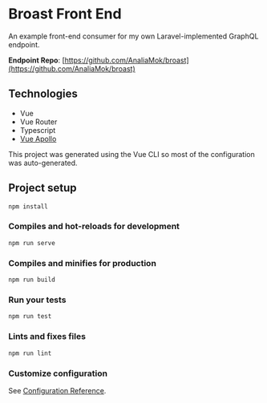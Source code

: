 # Broast Front End

An example front-end consumer for my own Laravel-implemented GraphQL endpoint.

**Endpoint Repo**: [https://github.com/AnaliaMok/broast](https://github.com/AnaliaMok/broast)

## Technologies

- Vue
- Vue Router
- Typescript
- [Vue Apollo](https://vue-apollo.netlify.com/)

This project was generated using the Vue CLI so most of the configuration was auto-generated.

## Project setup

```
npm install
```

### Compiles and hot-reloads for development

```
npm run serve
```

### Compiles and minifies for production

```
npm run build
```

### Run your tests

```
npm run test
```

### Lints and fixes files

```
npm run lint
```

### Customize configuration

See [Configuration Reference](https://cli.vuejs.org/config/).
